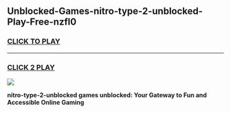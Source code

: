 
## Unblocked-Games-nitro-type-2-unblocked-Play-Free-nzfl0
<h3>
<a href="https://premium76.site?title=nitro-type-2-unblocked&ref=20M">CLICK TO PLAY</a></h3>
<hr>

<h3>
<a href="https://premium76.site?title=nitro-type-2-unblocked&ref=20M">CLICK 2 PLAY</a>
  
</h3>

<a href="https://premium76.site?title=nitro-type-2-unblocked&ref=19M"><img src="https://clearcache.store/games.png"></a>


**nitro-type-2-unblocked games unblocked: Your Gateway to Fun and Accessible Online Gaming**

